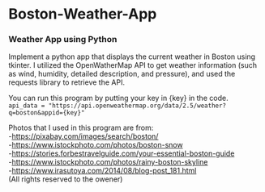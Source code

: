 # Boston-Weather-App
### Weather App using Python

Implement a python app that displays the current weather in Boston using tkinter. I utilized the OpenWatherMap API to get weather information (such as wind, humidity, detailed description, and pressure), and used the requests library to retrieve the API.

You can run this program by putting your key in {key} in the code.<br/>
```api_data = "https://api.openweathermap.org/data/2.5/weather?q=boston&appid={key}"```


Photos that I used in this program are from:<br/>
-https://pixabay.com/images/search/boston/<br/>
-https://www.istockphoto.com/photos/boston-snow<br/>
-https://stories.forbestravelguide.com/your-essential-boston-guide<br/>
-https://www.istockphoto.com/photos/rainy-boston-skyline<br/>
-https://www.irasutoya.com/2014/08/blog-post_181.html<br/>
 (All rights reserved to the owener)
